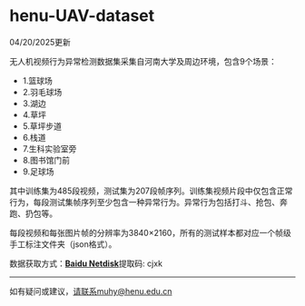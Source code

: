 # henu-UAV-dataset
04/20/2025更新  

无人机视频行为异常检测数据集采集自河南大学及周边环境，包含9个场景：  
* 1.篮球场  
* 2.羽毛球场  
* 3.湖边  
* 4.草坪  
* 5.草坪步道  
* 6.栈道  
* 7.生科实验室旁  
* 8.图书馆门前  
* 9.足球场
  
其中训练集为485段视频，测试集为207段帧序列。训练集视频片段中仅包含正常行为，每段测试集帧序列至少包含一种异常行为。异常行为包括打斗、抢包、奔跑、扔包等。  

每段视频和每张图片帧的分辨率为3840×2160，所有的测试样本都对应一个帧级手工标注文件夹（json格式）。

数据获取方式：[**Baidu Netdisk**](https://pan.baidu.com/s/1s5SdfE7SKp8YeVLgiFTNsQ)提取码: cjxk 

---
如有疑问或建议，请联系muhy@henu.edu.cn
